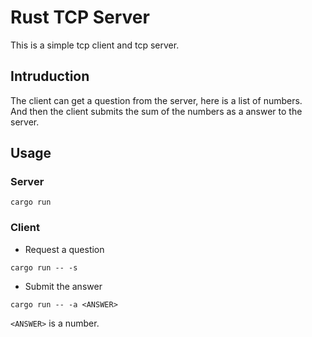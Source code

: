 # Rust TCP Server
This is a simple tcp client and tcp server.

## Intruduction
The client can get a question from the server, here is a list of numbers.  
And then the client submits the sum of the numbers as a answer to the server.

## Usage
### Server
```
cargo run
```

### Client
- Request a question
```
cargo run -- -s
```

- Submit the answer
```
cargo run -- -a <ANSWER>
```
`<ANSWER>` is a number.